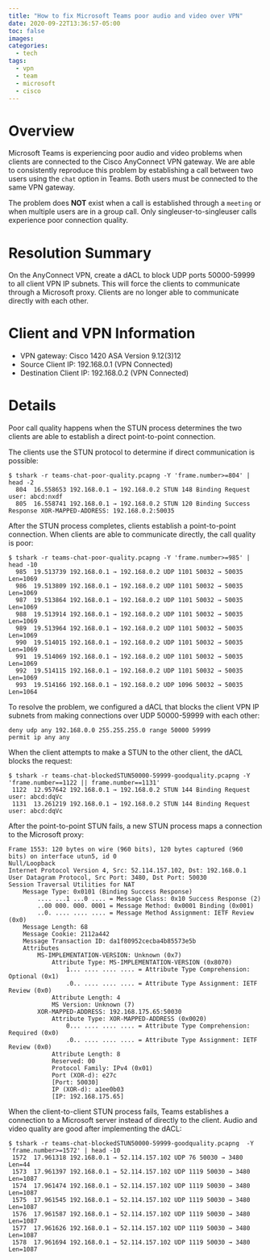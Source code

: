 ```yaml
---
title: "How to fix Microsoft Teams poor audio and video over VPN"
date: 2020-09-22T13:36:57-05:00
toc: false
images:
categories:
  - tech
tags: 
  - vpn
  - team
  - microsoft
  - cisco
---
```


# Overview

Microsoft Teams is experiencing poor audio and video problems when clients are connected to the Cisco AnyConnect VPN gateway.  We are able to consistently reproduce this problem by establishing a call between two users using the `chat` option in Teams.  Both users must be connected to the same VPN gateway.  

The problem does **NOT** exist when a call is established through a `meeting` or when multiple users are in a group call. Only singleuser-to-singleuser calls experience poor connection quality.

# Resolution Summary

On the AnyConnect VPN, create a dACL to block UDP ports 50000-59999 to all client VPN IP subnets.  This will force the clients to communicate through a Microsoft proxy.  Clients are no longer able to communicate directly with each other.

# Client and VPN Information

- VPN gateway: Cisco 1420 ASA Version 9.12(3)12
- Source Client IP: 192.168.0.1 (VPN Connected)
- Destination Client IP: 192.168.0.2 (VPN Connected)

# Details

Poor call quality happens when the STUN process determines the two clients are able to establish a direct point-to-point connection.  

The clients use the STUN protocol to determine if direct communication is possible:

```
$ tshark -r teams-chat-poor-quality.pcapng -Y 'frame.number>=804' | head -2
  804  16.558653 192.168.0.1 → 192.168.0.2 STUN 148 Binding Request user: abcd:nxdf
  805  16.558741 192.168.0.1 → 192.168.0.2 STUN 120 Binding Success Response XOR-MAPPED-ADDRESS: 192.168.0.2:50035
```

After the STUN process completes, clients establish a point-to-point connection.  When clients are able to communicate directly, the call quality is poor:

```
$ tshark -r teams-chat-poor-quality.pcapng -Y 'frame.number>=985' | head -10
  985  19.513739 192.168.0.1 → 192.168.0.2 UDP 1101 50032 → 50035 Len=1069
  986  19.513809 192.168.0.1 → 192.168.0.2 UDP 1101 50032 → 50035 Len=1069
  987  19.513864 192.168.0.1 → 192.168.0.2 UDP 1101 50032 → 50035 Len=1069
  988  19.513914 192.168.0.1 → 192.168.0.2 UDP 1101 50032 → 50035 Len=1069
  989  19.513964 192.168.0.1 → 192.168.0.2 UDP 1101 50032 → 50035 Len=1069
  990  19.514015 192.168.0.1 → 192.168.0.2 UDP 1101 50032 → 50035 Len=1069
  991  19.514069 192.168.0.1 → 192.168.0.2 UDP 1101 50032 → 50035 Len=1069
  992  19.514115 192.168.0.1 → 192.168.0.2 UDP 1101 50032 → 50035 Len=1069
  993  19.514166 192.168.0.1 → 192.168.0.2 UDP 1096 50032 → 50035 Len=1064
```


To resolve the problem, we configured a dACL that blocks the client VPN IP subnets from making connections over UDP 50000-59999 with each other:

```
deny udp any 192.168.0.0 255.255.255.0 range 50000 59999
permit ip any any
```

When the client attempts to make a STUN to the other client, the dACL blocks the request:

```
$ tshark -r teams-chat-blockedSTUN50000-59999-goodquality.pcapng -Y 'frame.number==1122 || frame.number==1131'
 1122  12.957642 192.168.0.1 → 192.168.0.2 STUN 144 Binding Request user: abcd:dqVc
 1131  13.261219 192.168.0.1 → 192.168.0.2 STUN 144 Binding Request user: abcd:dqVc
```

After the point-to-point STUN fails, a new STUN process maps a connection to the Microsoft proxy:

```
Frame 1553: 120 bytes on wire (960 bits), 120 bytes captured (960 bits) on interface utun5, id 0
Null/Loopback
Internet Protocol Version 4, Src: 52.114.157.102, Dst: 192.168.0.1
User Datagram Protocol, Src Port: 3480, Dst Port: 50030
Session Traversal Utilities for NAT
    Message Type: 0x0101 (Binding Success Response)
        .... ...1 ...0 .... = Message Class: 0x10 Success Response (2)
        ..00 000. 000. 0001 = Message Method: 0x0001 Binding (0x001)
        ..0. .... .... .... = Message Method Assignment: IETF Review (0x0)
    Message Length: 68
    Message Cookie: 2112a442
    Message Transaction ID: da1f80952cecba4b85573e5b
    Attributes
        MS-IMPLEMENTATION-VERSION: Unknown (0x7)
            Attribute Type: MS-IMPLEMENTATION-VERSION (0x8070)
                1... .... .... .... = Attribute Type Comprehension: Optional (0x1)
                .0.. .... .... .... = Attribute Type Assignment: IETF Review (0x0)
            Attribute Length: 4
            MS Version: Unknown (7)
        XOR-MAPPED-ADDRESS: 192.168.175.65:50030
            Attribute Type: XOR-MAPPED-ADDRESS (0x0020)
                0... .... .... .... = Attribute Type Comprehension: Required (0x0)
                .0.. .... .... .... = Attribute Type Assignment: IETF Review (0x0)
            Attribute Length: 8
            Reserved: 00
            Protocol Family: IPv4 (0x01)
            Port (XOR-d): e27c
            [Port: 50030]
            IP (XOR-d): a1ee0b03
            [IP: 192.168.175.65]
```


When the client-to-client STUN process fails, Teams establishes a connection to a Microsoft server instead of directly to the client.  Audio and video quality are good after implementing the dACL:

```
$ tshark -r teams-chat-blockedSTUN50000-59999-goodquality.pcapng  -Y 'frame.number>=1572' | head -10
 1572  17.961318 192.168.0.1 → 52.114.157.102 UDP 76 50030 → 3480 Len=44
 1573  17.961397 192.168.0.1 → 52.114.157.102 UDP 1119 50030 → 3480 Len=1087
 1574  17.961474 192.168.0.1 → 52.114.157.102 UDP 1119 50030 → 3480 Len=1087
 1575  17.961545 192.168.0.1 → 52.114.157.102 UDP 1119 50030 → 3480 Len=1087
 1576  17.961587 192.168.0.1 → 52.114.157.102 UDP 1119 50030 → 3480 Len=1087
 1577  17.961626 192.168.0.1 → 52.114.157.102 UDP 1119 50030 → 3480 Len=1087
 1578  17.961694 192.168.0.1 → 52.114.157.102 UDP 1119 50030 → 3480 Len=1087
```
